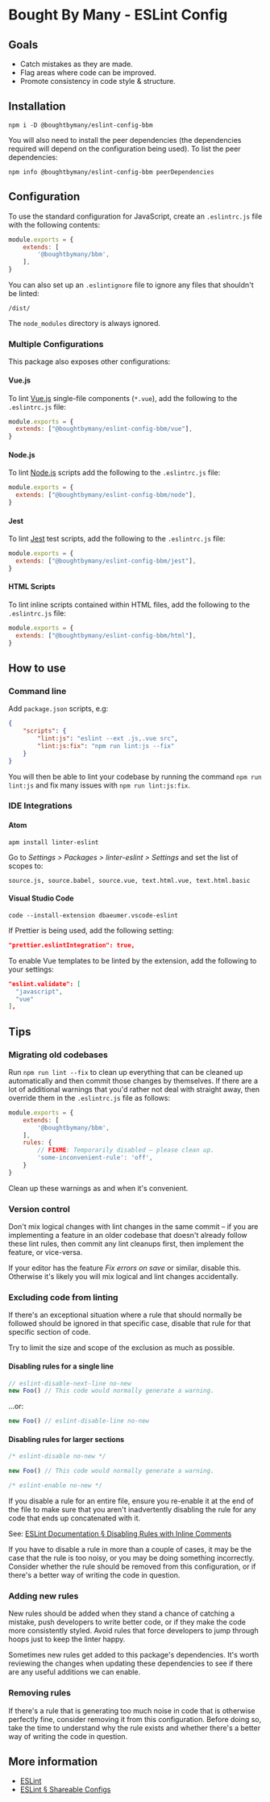 # Bought By Many - ESLint Config

## Goals

- Catch mistakes as they are made.
- Flag areas where code can be improved.
- Promote consistency in code style & structure.

## Installation

```shell
npm i -D @boughtbymany/eslint-config-bbm
```

You will also need to install the peer dependencies (the dependencies required
will depend on the configuration being used). To list the peer dependencies:

```shell
npm info @boughtbymany/eslint-config-bbm peerDependencies
```

## Configuration

To use the standard configuration for JavaScript, create an `.eslintrc.js` file
with the following contents:

```JavaScript
module.exports = {
    extends: [
        '@boughtbymany/bbm',
    ],
}
```

You can also set up an `.eslintignore` file to ignore any files that shouldn't
be linted:

```text
/dist/
```

The `node_modules` directory is always ignored.

### Multiple Configurations

This package also exposes other configurations:

#### Vue.js

To lint [Vue.js](https://vuejs.org/) single-file components (`*.vue`), add the following to the
`.eslintrc.js` file:

```JavaScript
module.exports = {
  extends: ["@boughtbymany/eslint-config-bbm/vue"],
}
```

#### Node.js

To lint [Node.js](https://nodejs.org/en/) scripts add the following to the `.eslintrc.js` file:

```JavaScript
module.exports = {
  extends: ["@boughtbymany/eslint-config-bbm/node"],
}
```

#### Jest

To lint [Jest](https://jestjs.io/) test scripts, add the following to the `.eslintrc.js` file:

```JavaScript
module.exports = {
  extends: ["@boughtbymany/eslint-config-bbm/jest"],
}
```

#### HTML Scripts

To lint inline scripts contained within HTML files, add the following to the
`.eslintrc.js` file:

```JavaScript
module.exports = {
  extends: ["@boughtbymany/eslint-config-bbm/html"],
}
```

## How to use

### Command line

Add `package.json` scripts, e.g:

```json
{
    "scripts": {
        "lint:js": "eslint --ext .js,.vue src",
        "lint:js:fix": "npm run lint:js --fix"
    }
}
```

You will then be able to lint your codebase by running the command
`npm run lint:js` and fix many issues with `npm run lint:js:fix`.

### IDE Integrations

#### Atom

```shell
apm install linter-eslint
```

Go to *Settings > Packages > linter-eslint > Settings* and set the list of
scopes to:

```text
source.js, source.babel, source.vue, text.html.vue, text.html.basic
```

#### Visual Studio Code

```shell
code --install-extension dbaeumer.vscode-eslint
```

If Prettier is being used, add the following setting:

```JSON
"prettier.eslintIntegration": true,
```

To enable Vue templates to be linted by the extension, add the following to your
settings:

```JSON
"eslint.validate": [
  "javascript",
  "vue"
],
```

## Tips

### Migrating old codebases

Run `npm run lint --fix` to clean up everything that can be cleaned up
automatically and then commit those changes by themselves.  If there are a lot
of additional warnings that you'd rather not deal with straight away, then
override them in the `.eslintrc.js` file as follows:

```JavaScript
module.exports = {
    extends: [
        '@boughtbymany/bbm',
    ],
    rules: {
        // FIXME: Temporarily disabled – please clean up.
        'some-inconvenient-rule': 'off',
    }
}
```

Clean up these warnings as and when it's convenient.

### Version control

Don't mix logical changes with lint changes in the same commit – if you are
implementing a feature in an older codebase that doesn't already follow these
lint rules, then commit any lint cleanups first, then implement the feature, or
vice-versa.

If your editor has the feature *Fix errors on save* or similar, disable this.
Otherwise it's likely you will mix logical and lint changes accidentally.

### Excluding code from linting

If there's an exceptional situation where a rule that should normally be
followed should be ignored in that specific case, disable that rule for that
specific section of code.

Try to limit the size and scope of the exclusion as much as possible.

#### Disabling rules for a single line

```JavaScript
// eslint-disable-next-line no-new
new Foo() // This code would normally generate a warning.
```

…or:

```JavaScript
new Foo() // eslint-disable-line no-new
```

#### Disabling rules for larger sections

```JavaScript
/* eslint-disable no-new */

new Foo() // This code would normally generate a warning.

/* eslint-enable no-new */
```

If you disable a rule for an entire file, ensure you re-enable it at the end of
the file to make sure that you aren't inadvertently disabling the rule for any
code that ends up concatenated with it.

See: [ESLint Documentation § Disabling Rules with Inline Comments](https://eslint.org/docs/user-guide/configuring#disabling-rules-with-inline-comments)

If you have to disable a rule in more than a couple of cases, it may be the case
that the rule is too noisy, or you may be doing something incorrectly.  Consider
whether the rule should be removed from this configuration, or if there's a
better way of writing the code in question.

### Adding new rules

New rules should be added when they stand a chance of catching a mistake, push
developers to write better code, or if they make the code more consistently
styled.  Avoid rules that force developers to jump through hoops just to keep
the linter happy.

Sometimes new rules get added to this package's dependencies.  It's worth
reviewing the changes when updating these dependencies to see if there are any
useful additions we can enable.

### Removing rules

If there's a rule that is generating too much noise in code that is otherwise
perfectly fine, consider removing it from this configuration.  Before doing so,
take the time to understand why the rule exists and whether there's a better way
of writing the code in question.

## More information

- [ESLint](https://eslint.org/)
- [ESLint § Shareable Configs](https://eslint.org/docs/developer-guide/shareable-configs)
